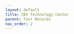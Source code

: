 ```yaml
---
layout: default
title: CBS Technology Center
parent: Test Records
nav_order: 2
---
```


<div id="adobe-dc-view" style="height: 80vh;">
	<script src="https://acrobatservices.adobe.com/view-sdk/viewer.js"></script>
	<script type="text/javascript">
		document.addEventListener("adobe_dc_view_sdk.ready", function(){ 
			var adobeDCView = new AdobeDC.View({clientId: "5aca0821dfc443928ce227808de9010e", divId: "adobe-dc-view"});
			adobeDCView.previewFile({
				content:{location: {url: "/assets/pdfs/CBS Pro Series Test Records.pdf"}},
				metaData:{fileName: "CBS Pro Series Test Records.pdf"}
			}, {defaultViewMode: "FIT_WIDTH", showAnnotationTools: false});
		});
	</script>
	<br class="clear"/>
</div>
